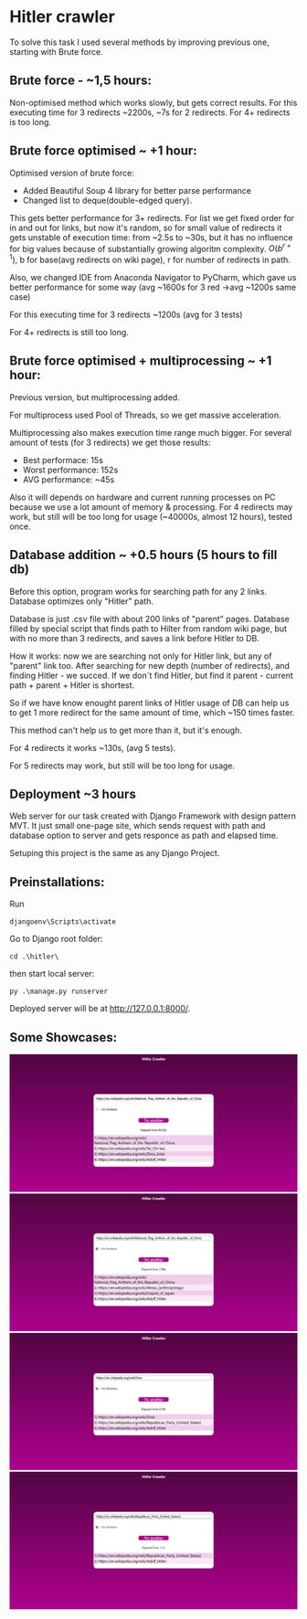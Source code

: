 # Hitler crawler

To solve this task I used several methods by improving previous one, starting with Brute force.

## Brute force - ~1,5 hours:
    
Non-optimised method which works slowly, but gets correct results.
For this executing time for 3 redirects ~2200s, ~7s for 2 redirects.
For 4+ redirects is too long.

## Brute force optimised ~ +1 hour: 

Optimised version of brute force:

- Added Beautiful Soup 4 library for better parse performance
- Changed list to deque(double-edged query).

This gets better performance for 3+ redirects. 
For list we get fixed order for in and out for links, but now it's random, so for small value of redirects it gets unstable of execution time: from ~2.5s to ~30s, but it has no influence for big values because of substantially growing algoritm complexity. 
$` O(b^{r+1}) `$, b for base(avg redirects on wiki page), r for number of redirects in path. 

Also, we changed IDE from Anaconda Navigator to PyCharm, which gave us better performance for some way (avg ~1600s for 3 red ->avg ~1200s same case)

For this executing time for 3 redirects ~1200s (avg for 3 tests)

For 4+ redirects is still too long.


## Brute force optimised + multiprocessing  ~ +1 hour: 

Previous version, but multiprocessing added.

For multiprocess used Pool of Threads, so we get massive acceleration. 

Multiprocessing also makes execution time range much bigger. For several amount of tests (for 3 redirects) we get those results:

- Best performace: 15s
- Worst performance: 152s
- AVG performance: ~45s

Also it will depends on hardware and current running processes on PC because we use a lot amount of memory & processing.
For 4 redirects may work, but still will be too long for usage (~40000s, almost 12 hours), tested once.

## Database addition ~ +0.5 hours (5 hours to fill db)

Before this option, program works for searching path for any 2 links.
Database optimizes only "Hitler" path.

Database is just .csv file with about 200 links of "parent" pages.
Database filled by special script that finds path to Hilter from random wiki page, but with no more than 3 redirects, and saves a link before Hitler to DB.

How it works: now we are searching not only for Hitler link, but any of "parent" link too.
After searching for new depth (number of redirects), and finding Hitler - we succed.
If we don`t find Hitler, but find it parent - current path + parent + Hitler is shortest.

So if we have know enought parent links of Hitler usage of DB can help us to get 1 more redirect for the same amount of time, which ~150 times faster.

This method can't help us to get more than it, but it's enough.

For 4 redirects it works ~130s, (avg 5 tests).

For 5 redirects may work, but still will be too long for usage.
    


## Deployment ~3 hours

Web server for our task created with Django Framework with design pattern MVT.
It just small one-page site, which sends request with path and database option to server and gets responce as path and elapsed time. 

Setuping this project is the same as any Django Project.

## Preinstallations:
Run

    djangoenv\Scripts\activate

Go to Django root folder:

    cd .\hitler\

then start local server:

    py .\manage.py runserver

Deployed server will be at http://127.0.0.1:8000/.

    
## Some Showcases:

![My Image](img/1.jpg)
![My Image](img/2.jpg)
![My Image](img/3.jpg)
![My Image](img/4.jpg)
